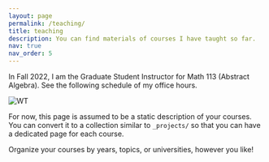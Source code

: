 ```yaml
---
layout: page
permalink: /teaching/
title: teaching
description: You can find materials of courses I have taught so far.
nav: true
nav_order: 5
---
```


In Fall 2022, I am the Graduate Student Instructor for Math 113 (Abstract Algebra). See the following schedule of my office hours.

<img src="/assets/img/2.jpg" alt="WT">


For now, this page is assumed to be a static description of your courses. You can convert it to a collection similar to `_projects/` so that you can have a dedicated page for each course.

Organize your courses by years, topics, or universities, however you like!

